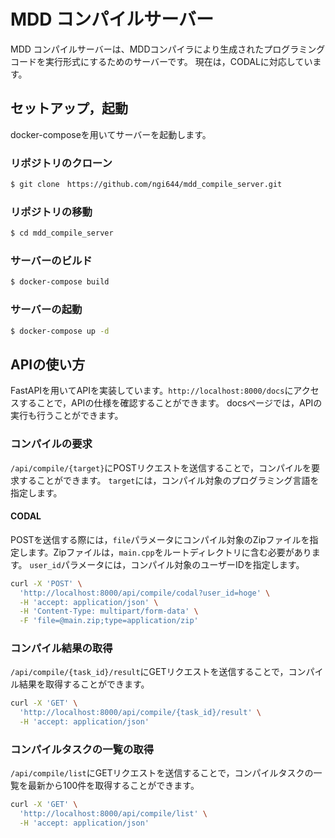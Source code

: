 # MDD コンパイルサーバー
MDD コンパイルサーバーは、MDDコンパイラにより生成されたプログラミングコードを実行形式にするためのサーバーです。
現在は，CODALに対応しています。

## セットアップ，起動

docker-composeを用いてサーバーを起動します。

### リポジトリのクローン

```bash
$ git clone　https://github.com/ngi644/mdd_compile_server.git
```

### リポジトリの移動

```bash
$ cd mdd_compile_server
```

### サーバーのビルド

```bash
$ docker-compose build
```

### サーバーの起動

```bash 
$ docker-compose up -d
```

## APIの使い方

FastAPIを用いてAPIを実装しています。`http://localhost:8000/docs`にアクセスすることで，APIの仕様を確認することができます。
docsページでは，APIの実行も行うことができます。

### コンパイルの要求

`/api/compile/{target}`にPOSTリクエストを送信することで，コンパイルを要求することができます。
`target`には，コンパイル対象のプログラミング言語を指定します。

#### CODAL

POSTを送信する際には，`file`パラメータにコンパイル対象のZipファイルを指定します。Zipファイルは，`main.cpp`をルートディレクトリに含む必要があります。 `user_id`パラメータには，コンパイル対象のユーザーIDを指定します。

```bash
curl -X 'POST' \
  'http://localhost:8000/api/compile/codal?user_id=hoge' \
  -H 'accept: application/json' \
  -H 'Content-Type: multipart/form-data' \
  -F 'file=@main.zip;type=application/zip'
```

### コンパイル結果の取得

`/api/compile/{task_id}/result`にGETリクエストを送信することで，コンパイル結果を取得することができます。

```bash
curl -X 'GET' \
  'http://localhost:8000/api/compile/{task_id}/result' \
  -H 'accept: application/json'
```

### コンパイルタスクの一覧の取得

`/api/compile/list`にGETリクエストを送信することで，コンパイルタスクの一覧を最新から100件を取得することができます。

```bash
curl -X 'GET' \
  'http://localhost:8000/api/compile/list' \
  -H 'accept: application/json'
```



